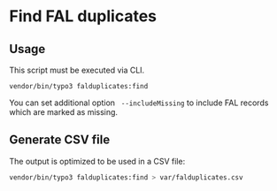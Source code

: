 # Find FAL duplicates

## Usage

This script must be executed via CLI.

```vendor/bin/typo3 falduplicates:find```

You can set additional option ` --includeMissing` to include FAL records which are marked as missing.

## Generate CSV file

The output is optimized to be used in a CSV file:

```bash
vendor/bin/typo3 falduplicates:find > var/falduplicates.csv
```
